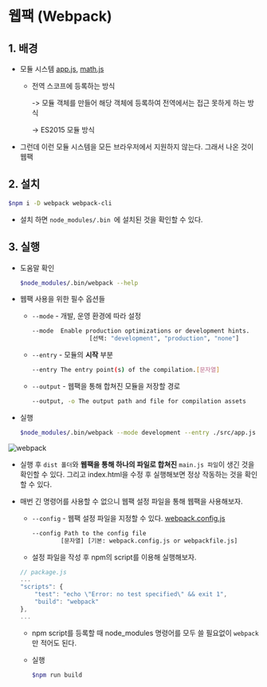 # 웹팩 (Webpack)

## 1. 배경

* 모듈 시스템 [app.js](./01/src/app.js), [math.js](./01/src/math.js)

  * 전역 스코프에 등록하는 방식 

    -> 모듈 객체를 만들어 해당 객체에 등록하여 전역에서는 접근 못하게 하는 방식 

    -> ES2015 모듈 방식
  
* 그런데 이런 모듈 시스템을 모든 브라우저에서 지원하지 않는다. 그래서 나온 것이 웹팩


## 2. 설치

```bash
$npm i -D webpack webpack-cli
```

* 설치 하면 `node_modules/.bin `에 설치된 것을 확인할 수 있다.

## 3. 실행

* 도움말 확인

  ```bash
  $node_modules/.bin/webpack --help 
  ```

* 웹팩 사용을 위한 필수 옵션들

  * `--mode` - 개발, 운영 환경에 따라 설정

    ```bash
    --mode	Enable production optimizations or development hints.
    				[선택: "development", "production", "none"]
    ```

  * `--entry` - 모듈의 **시작** 부분

    ```bash
    --entry	The entry point(s) of the compilation.[문자열]
    ```

  * `--output` - 웹팩을 통해 합쳐진 모듈을 저장할 경로

    ```bash
    --output, -o The output path and file for compilation assets
    ```

* 실행
  
  ```bash
  $node_modules/.bin/webpack --mode development --entry ./src/app.js --output dist/main.js
  ```

![webpack](https://user-images.githubusercontent.com/52653793/95010800-35445180-0667-11eb-919b-044a66100c67.png)

* 실행 후 `dist 폴더`와 **웹팩을 통해 하나의 파일로 합쳐진** `main.js 파일`이 생긴 것을 확인할 수 있다. 그리고 index.html을 수정 후 실행해보면 정상 작동하는 것을 확인할 수 있다.



* 매번 긴 명령어를 사용할 수 없으니 웹팩 설정 파일을 통해 웹팩을 사용해보자.

  * `--config` - 웹팩 설정 파일을 지정할 수 있다. [webpack.config.js](./02/webpack.config.js)

    ```bash
    --config Path to the config file
    		[문자열] [기본: webpack.config.js or webpackfile.js]  
    ```

  *  설정 파일을 작성 후 npm의 script를 이용해 실행해보자.

    ```javascript
    // package.js
    ...
    "scripts": {
        "test": "echo \"Error: no test specified\" && exit 1",
    	"build": "webpack"
    },
    ...
    ```

    * npm script를 등록할 때 node_modules 명령어를 모두 쓸 필요없이 `webpack`만 적어도 된다.

    * 실행

      ```bash
      $npm run build
      ```

    

